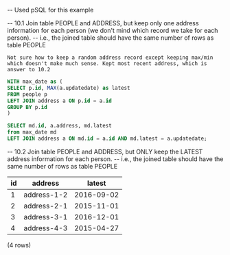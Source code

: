 -- Used pSQL for this example

-- 10.1 Join table PEOPLE and ADDRESS, but keep only one address information for each person (we don't mind which record we take for each person).
-- i.e., the joined table should have the same number of rows as table PEOPLE

`Not sure how to keep a random address record except keeping max/min which doesn't make much sense. Kept most recent address, which is answer to 10.2`


```sql
WITH max_date as (
SELECT p.id, MAX(a.updatedate) as latest
FROM people p
LEFT JOIN address a ON p.id = a.id
GROUP BY p.id
)

SELECT md.id, a.address, md.latest
from max_date md
LEFT JOIN address a ON md.id = a.id AND md.latest = a.updatedate;
```

-- 10.2 Join table PEOPLE and ADDRESS, but ONLY keep the LATEST address information for each person.
-- i.e., the joined table should have the same number of rows as table PEOPLE

id |   address   |   latest   
|----|-------------|------------
 1 | address-1-2 | 2016-09-02
 2 | address-2-1 | 2015-11-01
 3 | address-3-1 | 2016-12-01
 4 | address-4-3 | 2015-04-27
(4 rows)
